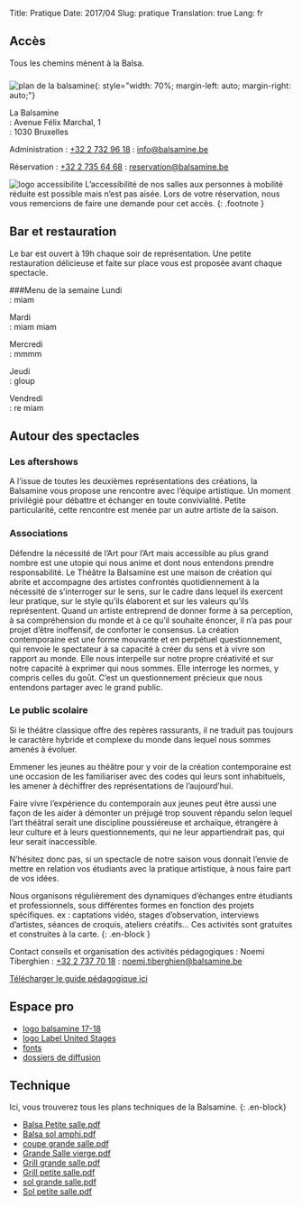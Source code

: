 Title: Pratique
Date: 2017/04
Slug: pratique
Translation: true
Lang: fr

## Accès
Tous les chemins mènent à la Balsa.

###

![plan de la balsamine](/images/map.svg){: style="width: 70%; margin-left: auto; margin-right: auto;"}


La Balsamine  
:   Avenue Félix Marchal, 1  
:   1030 Bruxelles  


Administration
:   [+32 2 732 96 18](tel:+3227329618)
:   [info@balsamine.be](mailto:info@balsamine.be)  

Réservation
:   [+32 2 735 64 68](tel:+3227356468)
:   [reservation@balsamine.be](mailto:reservation@balsamine.be)

![logo accessibilite](/images/pictogramme-personne-a-mobilite-reduite.png) L’accessibilité de nos salles aux personnes à mobilité réduite est possible mais n’est pas aisée. Lors de votre réservation, nous vous remercions de faire une demande pour cet accès.
{: .footnote }


## Bar et restauration

Le bar est ouvert à 19h chaque soir de représentation. Une petite restauration délicieuse et faite sur place vous est proposée avant chaque spectacle.

###Menu de la semaine
Lundi  
:   miam

Mardi  
:   miam miam

Mercredi  
:   mmmm

Jeudi  
:   gloup

Vendredi  
:   re miam   

## Autour des spectacles

### Les aftershows

A l’issue de toutes les deuxièmes représentations des créations, la Balsamine vous propose une rencontre avec l’équipe artistique. Un moment privilégié pour débattre et échanger en toute convivialité.
Petite particularité, cette rencontre est menée par un autre artiste de la saison.

### Associations

Défendre la nécessité de l’Art pour l’Art mais accessible au plus grand nombre est une utopie qui nous anime et dont nous entendons prendre responsabilité.
Le Théâtre la Balsamine est une maison de création qui abrite et accompagne des artistes confrontés quotidiennement à la nécessité de s’interroger sur le sens, sur le cadre dans lequel ils exercent leur pratique, sur le style qu’ils élaborent et sur les valeurs qu’ils représentent. Quand un artiste entreprend de donner forme à sa perception, à sa compréhension du monde et à ce qu’il souhaite énoncer, il n’a pas pour projet d’être inoffensif, de conforter le consensus. La création contemporaine  est une forme mouvante et en perpétuel questionnement, qui renvoie le spectateur à sa capacité à créer du sens  et à vivre son  rapport au monde. Elle nous interpelle sur notre propre créativité et sur notre capacité à exprimer qui nous sommes.
Elle interroge les normes, y compris celles du goût.
C’est un questionnement précieux que nous entendons partager avec le grand public.

### Le public scolaire

Si le théâtre classique  offre des repères rassurants, il ne traduit pas toujours le caractère hybride et complexe du monde dans lequel nous sommes amenés à évoluer.

Emmener les jeunes au théâtre pour y voir de la création contemporaine est une occasion de les familiariser avec des codes qui leurs sont inhabituels, les amener à déchiffrer des représentations de l’aujourd’hui.

Faire vivre l’expérience du contemporain aux jeunes peut être aussi une façon de les aider à démonter un préjugé trop souvent répandu selon lequel l’art théâtral serait une discipline poussiéreuse et archaïque, étrangère à leur culture et à leurs questionnements, qui ne leur appartiendrait pas, qui leur serait inaccessible.

N’hésitez donc pas, si un spectacle de notre saison vous donnait l’envie de mettre en relation vos étudiants avec la pratique artistique, à nous faire part de vos idées.

Nous organisons  régulièrement des dynamiques d’échanges entre étudiants et professionnels, sous différentes formes en fonction des projets spécifiques. ex : captations vidéo, stages d’observation, interviews d’artistes, séances de croquis, ateliers créatifs… Ces activités sont gratuites et construites à la carte.
{: .en-block }


Contact conseils et organisation des activités pédagogiques
:  Noemi Tiberghien
:  [+32 2 737 70 18](tel:+3227377018)
:  [noemi.tiberghien@balsamine.be](mailto:noemi.tiberghien@balsamine.be)


[Télécharger le guide pédagogique ici]()

## Espace pro

- [logo balsamine 17-18](/images/logo-balsa.svg)
- [logo Label United Stages](/images/label-united-stages-txt.svg)
- [fonts]()
- [dossiers de diffusion]()

<!-- Nouveau logo Balsa, Label United Stages, fonts et dossiers de
diffusion à télécharger-->

## Technique

Ici, vous trouverez tous les plans techniques de la Balsamine.
{: .en-block}

- [Balsa Petite salle.pdf](http://balsamine.be/uploads/Balsamine.Technique/Balsa%20Petite%20salle.pdf) 
- [Balsa sol amphi.pdf](http://balsamine.be/uploads/Balsamine.Technique/Balsa%20sol%20amphi.pdf)
- [coupe grande salle.pdf](http://balsamine.be/uploads/Balsamine.Technique/coupe%20grande%20salle.pdf)
- [Grande Salle vierge.pdf](http://balsamine.be/uploads/Balsamine.Technique/Grande%20Salle%20vierge.pdf)
- [Grill grande salle.pdf](http://balsamine.be/uploads/Balsamine.Technique/Grill%20grande%20salle.pdf)
- [Grill petite salle.pdf](http://balsamine.be/uploads/Balsamine.Technique/Grill%20petite%20salle.pdf)
- [sol grande salle.pdf](http://balsamine.be/uploads/Balsamine.Technique/sol%20grande%20salle.pdf)
- [Sol petite salle.pdf](http://balsamine.be/uploads/Balsamine.Technique/Sol%20petite%20salle.pdf)
